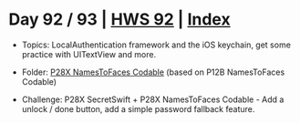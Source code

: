 # Day 92 / 93 | [HWS 92](https://www.hackingwithswift.com/100/92) | [Index](https://github.com/JulesMoorhouse/100DaysOfSwift/blob/master/README.md)

- Topics: LocalAuthentication framework and the iOS keychain, get some practice with UITextView and more.

- Folder: [P28X NamesToFaces Codable](https://github.com/JulesMoorhouse/100DaysOfSwift/tree/master/P28X%20NamesToFaces%20Codable/NamesToFaces) (based on P12B NamesToFaces Codable)

- Challenge: P28X SecretSwift + P28X NamesToFaces Codable - Add a unlock / done button, add a simple password fallback feature.